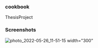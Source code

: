 ### cookbook
ThesisProject
### Screenshots

![photo_2022-05-26_11-51-15](https://user-images.githubusercontent.com/72772459/171409368-c652fd70-ff4e-450e-ba2e-ea2be4756241.jpg) width="300"
